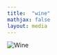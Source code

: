 ```yaml
---
title:  "wine"
mathjax: false
layout: media
---
```



![Wine](blob/main/Oh-look-its-wine-o-clock-1.jpg)
